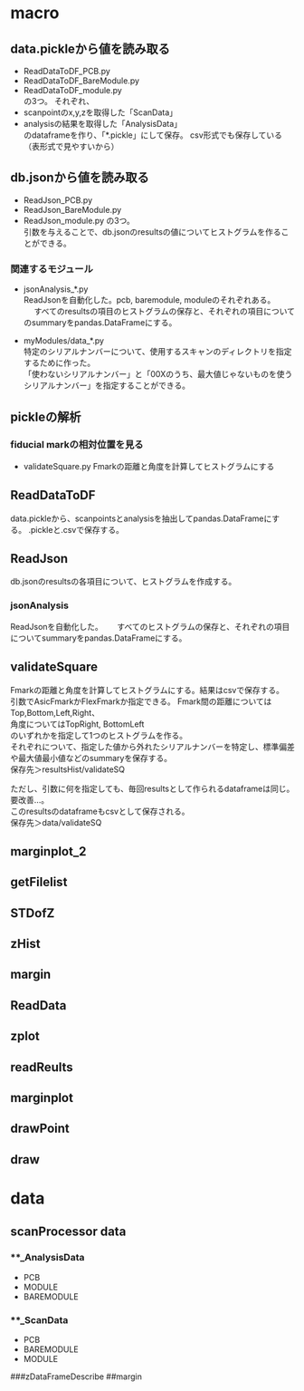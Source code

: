 # macro
## data.pickleから値を読み取る
+ ReadDataToDF_PCB.py
+ ReadDataToDF_BareModule.py
+ ReadDataToDF_module.py   
の3つ。
それぞれ、
+ scanpointのx,y,zを取得した「ScanData」
+ analysisの結果を取得した「AnalysisData」   
のdataframeを作り、「*.pickle」にして保存。
csv形式でも保存している（表形式で見やすいから）

## db.jsonから値を読み取る
+ ReadJson_PCB.py
+ ReadJson_BareModule.py
+ ReadJson_module.py
の3つ。   
引数を与えることで、db.jsonのresultsの値についてヒストグラムを作ることができる。

### 関連するモジュール
+ jsonAnalysis_*.py   
ReadJsonを自動化した。pcb, baremodule, moduleのそれぞれある。   　
すべてのresultsの項目のヒストグラムの保存と、それぞれの項目についてのsummaryをpandas.DataFrameにする。

+ myModules/data_*.py   
特定のシリアルナンバーについて、使用するスキャンのディレクトリを指定するために作った。   
「使わないシリアルナンバー」と「00Xのうち、最大値じゃないものを使うシリアルナンバー」を指定することができる。

## pickleの解析
### fiducial markの相対位置を見る
+ validateSquare.py
Fmarkの距離と角度を計算してヒストグラムにする

## ReadDataToDF
   data.pickleから、scanpointsとanalysisを抽出してpandas.DataFrameにする。
  .pickleと.csvで保存する。
## ReadJson
  db.jsonのresultsの各項目について、ヒストグラムを作成する。
### jsonAnalysis
ReadJsonを自動化した。　　
すべてのヒストグラムの保存と、それぞれの項目についてsummaryをpandas.DataFrameにする。

## validateSquare
Fmarkの距離と角度を計算してヒストグラムにする。結果はcsvで保存する。　　
引数でAsicFmarkかFlexFmarkか指定できる。
Fmark間の距離についてはTop,Bottom,Left,Right、   
角度についてはTopRight, BottomLeft   
のいずれかを指定して1つのヒストグラムを作る。   
それぞれについて、指定した値から外れたシリアルナンバーを特定し、標準偏差や最大値最小値などのsummaryを保存する。   
保存先＞resultsHist/validateSQ

ただし、引数に何を指定しても、毎回resultsとして作られるdataframeは同じ。要改善…。   
このresultsのdataframeもcsvとして保存される。   
保存先＞data/validateSQ
    
## marginplot_2
## getFilelist
## STDofZ
## zHist
## margin
## ReadData
## zplot
## readReults
## marginplot
## drawPoint
## draw


# data
## scanProcessor data
### **_AnalysisData  
+ PCB
+ MODULE
+ BAREMODULE
### **_ScanData
+ PCB
+ BAREMODULE
+ MODULE

###zDataFrameDescribe
##margin
